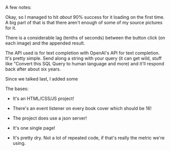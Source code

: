 A few notes:

Okay, so I managed to hit _about_ 90% success for it loading on the first time. A big part of that is that there aren't enough of some of my source pictures for it.

There is a considerable lag (tenths of seconds) between the button click (on each image) and the appended result.

The API used is for text completion with OpenAI's API for text completion. It's pretty simple. Send along a string with your query (it can get wild, stuff like "Convert this SQL Query to human language and more) and it'll respond back after about six years.

Since we talked last, I added some 

The bases:
- It's an HTML/CSS/JS project! 

- There's an event listener on every book cover which should be 16!

- The project does use a json server!

- It's one single page!

- It's pretty dry. Not a lot of repeated code, if that's really the metric we're using.


